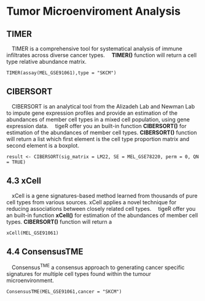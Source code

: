 # Tumor Microenviroment Analysis

## TIMER
&emsp;TIMER is a comprehensive tool for systematical analysis of immune infiltrates across diverse cancer types.
&emsp;**TIMER()** function will return a cell type relative abundance matrix.

```
TIMER(assay(MEL_GSE91061),type = "SKCM")
```

## CIBERSORT
 CIBERSORT is an analytical tool from the Alizadeh Lab and Newman Lab to impute gene expression profiles and provide an estimation of the abundances of member cell types in a mixed cell population, using gene expression data.
 tigeR offer you an built-in function **CIBERSORT()** for estimation of the abundances of member cell types.
**CIBERSORT()** function will return a list which first element is the cell type proportion matrix and second element is a boxplot.

```         
result <- CIBERSORT(sig_matrix = LM22, SE = MEL_GSE78220, perm = 0, QN = TRUE)
```

## 4.3 xCell
 xCell is a gene signatures-based method learned from thousands of pure cell types from various sources. xCell applies a novel technique for reducing associations between closely related cell types. 
 tigeR offer you an built-in function **xCell()** for estimation of the abundances of member cell types.
**CIBERSORT()** function will return a 

```         
xCell(MEL_GSE91061)
```

## 4.4 ConsensusTME
 Consensus<sup>TME</sup> a consensus approach to generating cancer specific signatures for multiple cell types found within the tumour microenvironment.

```
ConsensusTME(MEL_GSE91061,cancer = "SKCM")
```
